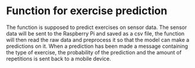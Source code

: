# Function for exercise prediction
The function is supposed to predict exercises on sensor data. The sensor data will be sent to the Raspberry Pi and saved as a csv file, the function will then read the raw data and preprocess it so that the model can make a predictions on it. When a prediction has been made a message containing the type of exercise, the probability of the prediction and the amount of repetitions is sent back to a mobile device.
